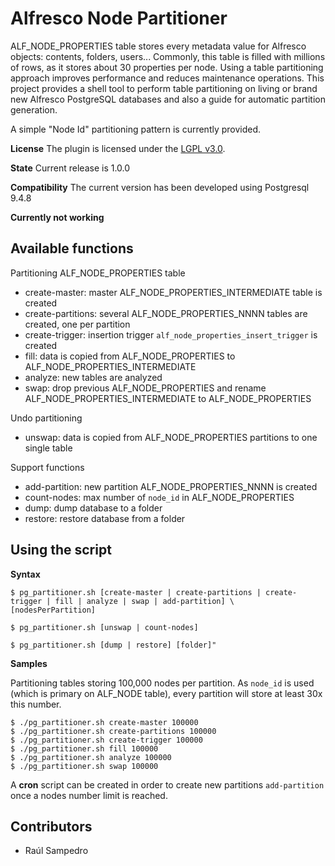 
Alfresco Node Partitioner
================================================

ALF_NODE_PROPERTIES table stores every metadata value for Alfresco objects: contents, folders, users... Commonly, this table is filled with millions of rows, as it stores about 30 properties per node. Using a table partitioning approach improves performance and reduces maintenance operations. This project provides a shell tool to perform table partitioning on living or brand new Alfresco PostgreSQL databases and also a guide for automatic partition generation. 

A simple "Node Id" partitioning pattern is currently provided.

**License**
The plugin is licensed under the [LGPL v3.0](http://www.gnu.org/licenses/lgpl-3.0.html). 

**State**
Current release is 1.0.0

**Compatibility** 
The current version has been developed using Postgresql 9.4.8

**Currently not working**

Available functions
--------------------------------------

Partitioning ALF_NODE_PROPERTIES table

* create-master: master ALF_NODE_PROPERTIES_INTERMEDIATE table is created
* create-partitions: several ALF_NODE_PROPERTIES_NNNN tables are created, one per partition
* create-trigger: insertion trigger `alf_node_properties_insert_trigger` is created 
* fill: data is copied from ALF_NODE_PROPERTIES to ALF_NODE_PROPERTIES_INTERMEDIATE
* analyze: new tables are analyzed
* swap: drop previous ALF_NODE_PROPERTIES and rename ALF_NODE_PROPERTIES_INTERMEDIATE to ALF_NODE_PROPERTIES

Undo partitioning

* unswap: data is copied from ALF_NODE_PROPERTIES partitions to one single table

Support functions

* add-partition: new partition ALF_NODE_PROPERTIES_NNNN is created 
* count-nodes: max number of `node_id` in ALF_NODE_PROPERTIES
* dump: dump database to a folder
* restore: restore database from a folder

Using the script
----------------------

**Syntax**

```
$ pg_partitioner.sh [create-master | create-partitions | create-trigger | fill | analyze | swap | add-partition] \
[nodesPerPartition]

$ pg_partitioner.sh [unswap | count-nodes]

$ pg_partitioner.sh [dump | restore] [folder]"
```

**Samples**

Partitioning tables storing 100,000 nodes per partition. 
As `node_id` is used (which is primary on ALF_NODE table), every partition will store at least 30x this number.

```
$ ./pg_partitioner.sh create-master 100000
$ ./pg_partitioner.sh create-partitions 100000
$ ./pg_partitioner.sh create-trigger 100000
$ ./pg_partitioner.sh fill 100000
$ ./pg_partitioner.sh analyze 100000
$ ./pg_partitioner.sh swap 100000
```

A **cron** script can be created in order to create new partitions `add-partition` once a nodes number limit is reached.


Contributors
----------------------

* Raúl Sampedro
